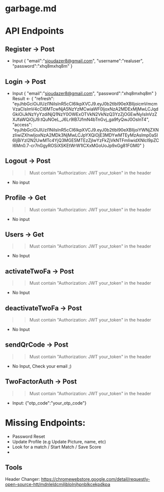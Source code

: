 # garbage.md

# API Endpoints

## Register -> Post
- Input
{
    "email":"sioudazer8@gmail.com",
    "username":"realuser",
    "password":"xhq8mxhq8m"
}

## Login -> Post
- Input
{
    "email":"sioudazer8@gmail.com",
    "password":"xhq8mxhq8m"
}
Result <- 
{
    "refresh": "eyJhbGciOiJIUzI1NiIsInR5cCI6IkpXVCJ9.eyJ0b2tlbl90eXBlIjoicmVmcmVzaCIsImV4cCI6MTcwNjA5NzYzMCwiaWF0IjoxNzA2MDExMjMwLCJqdGkiOiJkNzYyYzdiNjQ1NzY0OWExOTVkN2VkNzQ3YzZjOGEwNyIsInVzZXJfaWQiOjJ9.tQuNOeL_J6Lr9lB7JfmN4bTnGvj_ga9fyQwJ0OslnT4",
    "access": "eyJhbGciOiJIUzI1NiIsInR5cCI6IkpXVCJ9.eyJ0b2tlbl90eXBlIjoiYWNjZXNzIiwiZXhwIjoxNzA2MDk3NjMwLCJpYXQiOjE3MDYwMTEyMzAsImp0aSI6IjBiYzI2N2UwMTc4YjQ3MGE5MTEzZjIwYzFkZjVkNTFmIiwidXNlcl9pZCI6Mn0.7-cr7nGgyROSiXSKEtWrW1lCXxMGoUoJp9xGg81FGM0"
}


## Logout -> Post
>> Must contain "Authorization: JWT your_token" in the header
- No input

## Profile -> Get
>> Must contain "Authorization: JWT your_token" in the header
- No input


## Users -> Get
>> Must contain "Authorization: JWT your_token" in the header
- No Input

## activateTwoFa -> Post
>> Must contain "Authorization: JWT your_token" in the header
- No Input

## deactivateTwoFa -> Post
>> Must contain "Authorization: JWT your_token" in the header
- No Input

## sendQrCode -> Post
>> Must contain "Authorization: JWT your_token" in the header
- No Input, Check your email ;)

## TwoFactorAuth -> Post
>> Must contain "Authorization: JWT your_token" in the header
- Input: {"otp_code":"your_otp_code"}


# Missing Endpoints:
- Password Reset
- Update Profile (e.g Update Picture, name, etc)
- Look for a match / Start Match / Save Score
- 


## Tools
Header Changer: https://chromewebstore.google.com/detail/requestly-open-source-htt/mdnleldcmiljblolnjhpnblkcekpdkpa
